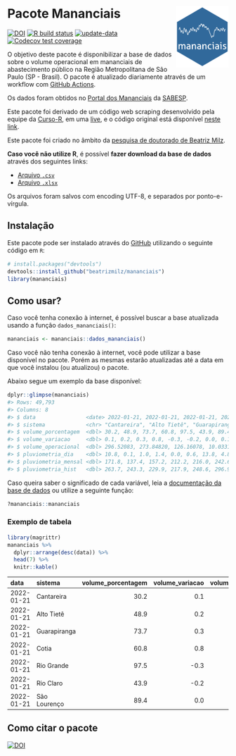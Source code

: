 
<!-- README.md is generated from README.Rmd. Please edit that file -->

# Pacote Mananciais <img src="man/figures/hexlogo.png" align="right" width = "120px"/>

<!-- badges: start -->

[![DOI](https://zenodo.org/badge/DOI/10.5281/zenodo.4733056.svg)](https://doi.org/10.5281/zenodo.4733056)
[![R build
status](https://github.com/beatrizmilz/mananciais/workflows/R-CMD-check/badge.svg)](https://github.com/beatrizmilz/mananciais/actions)
[![update-data](https://github.com/beatrizmilz/mananciais/actions/workflows/2-update_data.yaml/badge.svg)](https://github.com/beatrizmilz/mananciais/actions/workflows/2-update_data.yaml)
[![Codecov test
coverage](https://codecov.io/gh/beatrizmilz/mananciais/branch/master/graph/badge.svg)](https://codecov.io/gh/beatrizmilz/mananciais?branch=master)
<!-- badges: end -->

O objetivo deste pacote é disponibilizar a base de dados sobre o volume
operacional em mananciais de abastecimento público na Região
Metropolitana de São Paulo (SP - Brasil). O pacote é atualizado
diariamente através de um workflow com [GitHub
Actions](https://github.com/beatrizmilz/mananciais/actions).

Os dados foram obtidos no [Portal dos
Mananciais](http://mananciais.sabesp.com.br/Situacao) da
[SABESP](http://site.sabesp.com.br/site/Default.aspx).

Este pacote foi derivado de um código web scraping desenvolvido pela
equipe da [Curso-R](https://www.curso-r.com/), em uma
[live](https://youtu.be/jvZIxrMmOcQ), e o código original está
disponível [neste
link](https://github.com/curso-r/lives/blob/master/drafts/20200730_scraper_sabesp.R).

Este pacote foi criado no âmbito da [pesquisa de doutorado de Beatriz
Milz](https://beatrizmilz.github.io/tese/).

**Caso você não utilize R**, é possível **fazer download da base de
dados** através dos seguintes links:

  - [Arquivo
    `.csv`](https://github.com/beatrizmilz/mananciais/raw/master/inst/extdata/mananciais.csv)
  - [Arquivo
    `.xlsx`](https://github.com/beatrizmilz/mananciais/blob/master/inst/extdata/mananciais.xlsx?raw=true)

Os arquivos foram salvos com encoding UTF-8, e separados por
ponto-e-vírgula.

## Instalação

Este pacote pode ser instalado através do [GitHub](https://github.com/)
utilizando o seguinte código em `R`:

``` r
# install.packages("devtools")
devtools::install_github("beatrizmilz/mananciais")
library(mananciais)
```

## Como usar?

Caso você tenha conexão à internet, é possível buscar a base atualizada
usando a função `dados_mananciais()`:

``` r
mananciais <- mananciais::dados_mananciais() 
```

Caso você não tenha conexão à internet, você pode utilizar a base
disponível no pacote. Porém as mesmas estarão atualizadas até a data em
que você instalou (ou atualizou) o pacote.

Abaixo segue um exemplo da base disponível:

``` r
dplyr::glimpse(mananciais)
#> Rows: 49,793
#> Columns: 8
#> $ data                <date> 2022-01-21, 2022-01-21, 2022-01-21, 2022-01-21, 2…
#> $ sistema             <chr> "Cantareira", "Alto Tietê", "Guarapiranga", "Cotia…
#> $ volume_porcentagem  <dbl> 30.2, 48.9, 73.7, 60.8, 97.5, 43.9, 89.4, 30.1, 48…
#> $ volume_variacao     <dbl> 0.1, 0.2, 0.3, 0.8, -0.3, -0.2, 0.0, 0.1, 0.2, 0.2…
#> $ volume_operacional  <dbl> 296.52083, 273.84820, 126.16078, 10.03318, 109.342…
#> $ pluviometria_dia    <dbl> 10.8, 0.1, 1.0, 1.4, 0.0, 0.6, 13.8, 4.8, 12.4, 9.…
#> $ pluviometria_mensal <dbl> 171.8, 137.4, 157.2, 212.2, 216.0, 242.6, 273.2, 1…
#> $ pluviometria_hist   <dbl> 263.7, 243.3, 229.9, 217.9, 248.6, 296.9, 273.1, 2…
```

Caso queira saber o significado de cada variável, leia a [documentação
da base de
dados](https://beatrizmilz.github.io/mananciais/reference/mananciais.html)
ou utilize a seguinte função:

``` r
?mananciais::mananciais
```

### Exemplo de tabela

``` r
library(magrittr)
mananciais %>% 
  dplyr::arrange(desc(data)) %>% 
  head(7) %>%
  knitr::kable()
```

| data       | sistema      | volume\_porcentagem | volume\_variacao | volume\_operacional | pluviometria\_dia | pluviometria\_mensal | pluviometria\_hist |
| :--------- | :----------- | ------------------: | ---------------: | ------------------: | ----------------: | -------------------: | -----------------: |
| 2022-01-21 | Cantareira   |                30.2 |              0.1 |           296.52083 |              10.8 |                171.8 |              263.7 |
| 2022-01-21 | Alto Tietê   |                48.9 |              0.2 |           273.84820 |               0.1 |                137.4 |              243.3 |
| 2022-01-21 | Guarapiranga |                73.7 |              0.3 |           126.16078 |               1.0 |                157.2 |              229.9 |
| 2022-01-21 | Cotia        |                60.8 |              0.8 |            10.03318 |               1.4 |                212.2 |              217.9 |
| 2022-01-21 | Rio Grande   |                97.5 |            \-0.3 |           109.34277 |               0.0 |                216.0 |              248.6 |
| 2022-01-21 | Rio Claro    |                43.9 |            \-0.2 |             5.99354 |               0.6 |                242.6 |              296.9 |
| 2022-01-21 | São Lourenço |                89.4 |              0.0 |            79.44275 |              13.8 |                273.2 |              273.1 |

## Como citar o pacote

[![DOI](https://zenodo.org/badge/DOI/10.5281/zenodo.4733056.svg)](https://doi.org/10.5281/zenodo.4733056)
